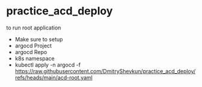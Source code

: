 # practice_acd_deploy

to run root application
- Make sure to setup
-  argocd Project
-  argocd Repo
-  k8s namespace
- kubectl apply -n argocd -f https://raw.githubusercontent.com/DmitryShevkun/practice_acd_deploy/refs/heads/main/acd-root.yaml
